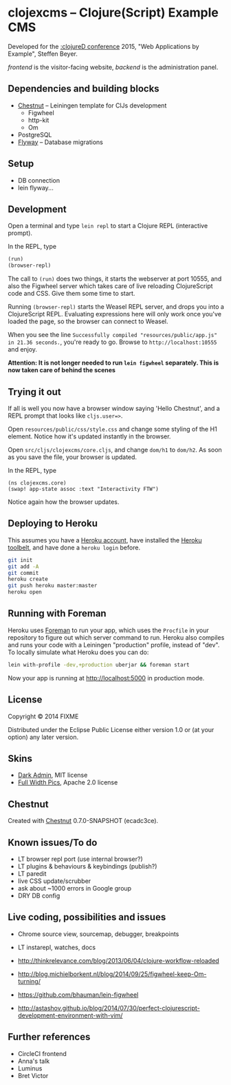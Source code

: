 # clojexcms – Clojure(Script) Example CMS

Developed for the [:clojureD conference](http://www.clojured.de) 2015, "Web Applications by
Example", Steffen Beyer.

*frontend* is the visitor-facing website, *backend* is the administration panel.

## Dependencies and building blocks

* [Chestnut](https://github.com/plexus/chestnut) – Leiningen template for ClJs development
  * Figwheel
  * http-kit
  * Om
* PostgreSQL
* [Flyway](http://flywaydb.org) – Database migrations

## Setup

* DB connection
* lein flyway...

## Development

Open a terminal and type `lein repl` to start a Clojure REPL
(interactive prompt).

In the REPL, type

```clojure
(run)
(browser-repl)
```

The call to `(run)` does two things, it starts the webserver at port
10555, and also the Figwheel server which takes care of live reloading
ClojureScript code and CSS. Give them some time to start.

Running `(browser-repl)` starts the Weasel REPL server, and drops you
into a ClojureScript REPL. Evaluating expressions here will only work
once you've loaded the page, so the browser can connect to Weasel.

When you see the line `Successfully compiled "resources/public/app.js"
in 21.36 seconds.`, you're ready to go. Browse to
`http://localhost:10555` and enjoy.

**Attention: It is not longer needed to run `lein figwheel`
  separately. This is now taken care of behind the scenes**

## Trying it out

If all is well you now have a browser window saying 'Hello Chestnut',
and a REPL prompt that looks like `cljs.user=>`.

Open `resources/public/css/style.css` and change some styling of the
H1 element. Notice how it's updated instantly in the browser.

Open `src/cljs/clojexcms/core.cljs`, and change `dom/h1` to
`dom/h2`. As soon as you save the file, your browser is updated.

In the REPL, type

```
(ns clojexcms.core)
(swap! app-state assoc :text "Interactivity FTW")
```

Notice again how the browser updates.

## Deploying to Heroku

This assumes you have a
[Heroku account](https://signup.heroku.com/dc), have installed the
[Heroku toolbelt](https://toolbelt.heroku.com/), and have done a
`heroku login` before.

``` sh
git init
git add -A
git commit
heroku create
git push heroku master:master
heroku open
```

## Running with Foreman

Heroku uses [Foreman](http://ddollar.github.io/foreman/) to run your
app, which uses the `Procfile` in your repository to figure out which
server command to run. Heroku also compiles and runs your code with a
Leiningen "production" profile, instead of "dev". To locally simulate
what Heroku does you can do:

``` sh
lein with-profile -dev,+production uberjar && foreman start
```

Now your app is running at
[http://localhost:5000](http://localhost:5000) in production mode.

## License

Copyright © 2014 FIXME

Distributed under the Eclipse Public License either version 1.0 or (at
your option) any later version.

## Skins

* [Dark Admin](http://www.prepbootstrap.com/bootstrap-theme/dark-admin), MIT license
* [Full Width Pics](http://startbootstrap.com/template-overviews/full-width-pics/), Apache 2.0 license

## Chestnut

Created with [Chestnut](http://plexus.github.io/chestnut/) 0.7.0-SNAPSHOT (ecadc3ce).

## Known issues/To do

* LT browser repl port (use internal browser?)
* LT plugins & behaviours & keybindings (publish?)
* LT paredit
* live CSS update/scrubber
* ask about ~1000 errors in Google group
* DRY DB config

## Live coding, possibilities and issues

* Chrome source view, sourcemap, debugger, breakpoints
* LT instarepl, watches, docs

* http://thinkrelevance.com/blog/2013/06/04/clojure-workflow-reloaded
* http://blog.michielborkent.nl/blog/2014/09/25/figwheel-keep-Om-turning/
* https://github.com/bhauman/lein-figwheel
* http://astashov.github.io/blog/2014/07/30/perfect-clojurescript-development-environment-with-vim/

## Further references

* CircleCI frontend
* Anna's talk
* Luminus
* Bret Victor
